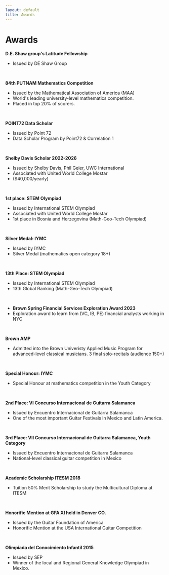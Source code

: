 ```yaml
---
layout: default
title: Awards
---
```


# Awards

**D.E. Shaw group's Latitude Fellowship**  
- Issued by DE Shaw Group
  
<br>

**84th PUTNAM Mathematics Competition**  
- Issued by the Mathematical Association of America (MAA)
- World's leading university-level mathematics competition.
- Placed in top 20% of scorers.
  
<br>

**POINT72 Data Scholar**  
- Issued by Point 72
- Data Scholar Program by Point72 & Correlation 1
  
<br>

**Shelby Davis Scholar 2022-2026**  
- Issued by Shelby Davis, Phil Geier, UWC International 
- Associated with United World College Mostar
- ($40,000/yearly)
  
<br>

**1st place: STEM Olympiad**  
- Issued by International STEM Olympiad
- Associated with United World College Mostar
- 1st place in Bosnia and Herzegovina (Math-Geo-Tech Olympiad)
  
<br>

**Silver Medal: IYMC**  
- Issued by IYMC 
- Silver Medal (mathematics open category 18+)
  
<br>

**13th Place: STEM Olympiad**  
- Issued by International STEM Olympiad
- 13th Global Ranking (Math-Geo-Tech Olympiad)
  
<br>

- **Brown Spring Financial Services Exploration Award 2023**  
- Exploration award to learn from (VC, IB, PE) financial analysts working in NYC
  
<br>

**Brown AMP**  
- Admitted into the Brown Univeristy Applied Music Program for advanced-level classical musicians. 3 final solo-recitals (audience 150+)
  
<br>

**Special Honour: IYMC**  
- Special Honour at mathematics competition in the Youth Category
  
<br>

**2nd Place: VI Concurso Internacional de Guitarra Salamanca**  
- Issued by Encuentro Internacional de Guitarra Salamanca
- One of the most important Guitar Festivals in Mexico and Latin America.
  
<br>

**3rd Place: VII Concurso Internacional de Guitarra Salamanca, Youth Category**  
- Issued by Encuentro Internacional de Guitarra Salamanca
- National-level classical guitar competition in Mexico
  
<br>

**Academic Scholarship ITESM 2018**  
- Tuition 50% Merit Scholarship to study the Multicultural Diploma at ITESM
  
<br>

**Honorific Mention at GFA XI held in Denver CO.**  
- Issued by the Guitar Foundation of America
- Honorific Mention at the USA International Guitar Competition
  
<br>

**Olimpiada del Conocimiento Infantil 2015**  
- Issued by SEP
- Winner of the local and Regional General Knowledge Olympiad in Mexico.

